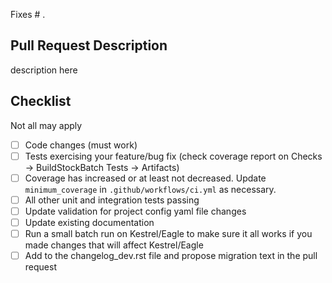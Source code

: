Fixes # .

## Pull Request Description

description here

## Checklist

Not all may apply

- [ ] Code changes (must work)
- [ ] Tests exercising your feature/bug fix (check coverage report on Checks -> BuildStockBatch Tests -> Artifacts)
- [ ] Coverage has increased or at least not decreased. Update `minimum_coverage` in `.github/workflows/ci.yml` as necessary.
- [ ] All other unit and integration tests passing
- [ ] Update validation for project config yaml file changes
- [ ] Update existing documentation
- [ ] Run a small batch run on Kestrel/Eagle to make sure it all works if you made changes that will affect Kestrel/Eagle
- [ ] Add to the changelog_dev.rst file and propose migration text in the pull request
